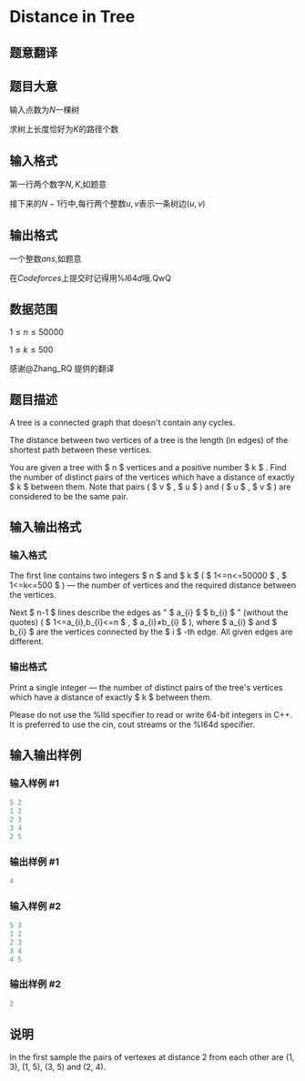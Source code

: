 # Distance in Tree

## 题意翻译

## 题目大意

输入点数为$N$一棵树

求树上长度恰好为$K$的路径个数

## 输入格式

第一行两个数字$N,K$,如题意

接下来的$N-1$行中,每行两个整数$u,v$表示一条树边$(u,v)$

## 输出格式

一个整数$ans$,如题意

在$Codeforces$上提交时记得用$\%I64d$哦.QwQ

## 数据范围

$1 \leq n \leq 50000$

$1 \leq k \leq 500$

感谢@Zhang_RQ 提供的翻译

## 题目描述

A tree is a connected graph that doesn't contain any cycles.

The distance between two vertices of a tree is the length (in edges) of the shortest path between these vertices.

You are given a tree with $ n $ vertices and a positive number $ k $ . Find the number of distinct pairs of the vertices which have a distance of exactly $ k $ between them. Note that pairs ( $ v $ , $ u $ ) and ( $ u $ , $ v $ ) are considered to be the same pair.

## 输入输出格式

### 输入格式

The first line contains two integers $ n $ and $ k $ ( $ 1<=n<=50000 $ , $ 1<=k<=500 $ ) — the number of vertices and the required distance between the vertices.

Next $ n-1 $ lines describe the edges as " $ a_{i} $ $ b_{i} $ " (without the quotes) ( $ 1<=a_{i},b_{i}<=n $ , $ a_{i}≠b_{i} $ ), where $ a_{i} $ and $ b_{i} $ are the vertices connected by the $ i $ -th edge. All given edges are different.

### 输出格式

Print a single integer — the number of distinct pairs of the tree's vertices which have a distance of exactly $ k $ between them.

Please do not use the %lld specifier to read or write 64-bit integers in С++. It is preferred to use the cin, cout streams or the %I64d specifier.

## 输入输出样例

### 输入样例 #1

```cpp
5 2
1 2
2 3
3 4
2 5

```
### 输出样例 #1

```cpp
4

```
### 输入样例 #2

```cpp
5 3
1 2
2 3
3 4
4 5

```
### 输出样例 #2

```cpp
2

```
## 说明

In the first sample the pairs of vertexes at distance 2 from each other are (1, 3), (1, 5), (3, 5) and (2, 4).

